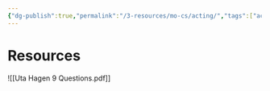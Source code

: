 ```yaml
---
{"dg-publish":true,"permalink":"/3-resources/mo-cs/acting/","tags":["acting","📍_MOC"],"updated":"2025-10-18T22:32:28.652-07:00"}
---
```


# Resources
![[Uta Hagen 9 Questions.pdf]]
